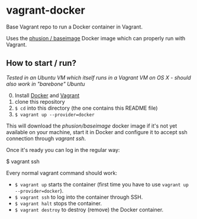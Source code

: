 vagrant-docker
==============

Base Vagrant repo to run a Docker container in Vagrant.

Uses the [phusion / baseimage](https://registry.hub.docker.com/u/phusion/baseimage/)
Docker image which can properly run with Vagrant.

## How to start / run?

*Tested in an Ubuntu VM which itself runs in a Vagrant VM on OS X - should also work
in "barebone" Ubuntu*

0. Install [Docker](https://www.docker.com/) and [Vagrant](https://www.vagrantup.com/)
1. clone this repository
2. `$ cd` into this directory (the one contains this README file)
3. `$ vagrant up --provider=docker`

This will download the *phusion/baseimage* docker image if it's not yet
available on your machine, start it in Docker and
configure it to accept ssh connection through *vagrant ssh*.

Once it's ready you can log in the regular way:

  $ vagrant ssh

Every normal vagrant command should work:

* `$ vagrant up` starts the container (first time you have to use `vagrant up --provider=docker`).
* `$ vagrant ssh` to log into the container through SSH.
* `$ vagrant halt` stops the container.
* `$ vagrant destroy` to destroy (remove) the Docker container.
